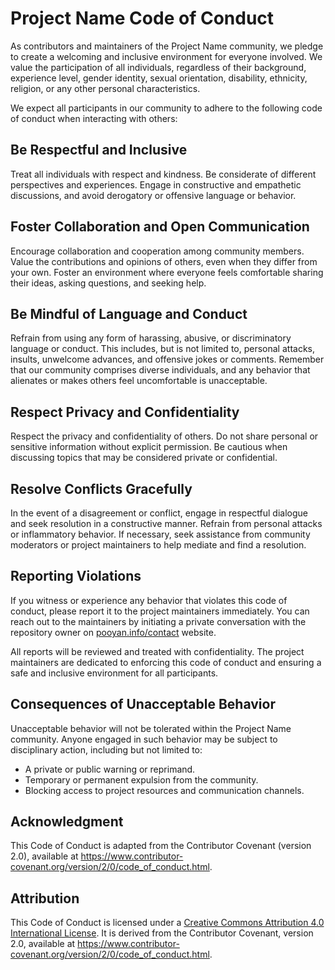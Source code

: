 # Project Name Code of Conduct

As contributors and maintainers of the Project Name community, we pledge to create a welcoming and inclusive environment
for everyone involved. We value the participation of all individuals, regardless of their background, experience level,
gender identity, sexual orientation, disability, ethnicity, religion, or any other personal characteristics.

We expect all participants in our community to adhere to the following code of conduct when interacting with others:

## Be Respectful and Inclusive

Treat all individuals with respect and kindness. Be considerate of different perspectives and experiences. Engage in
constructive and empathetic discussions, and avoid derogatory or offensive language or behavior.

## Foster Collaboration and Open Communication

Encourage collaboration and cooperation among community members. Value the contributions and opinions of others, even
when they differ from your own. Foster an environment where everyone feels comfortable sharing their ideas, asking
questions, and seeking help.

## Be Mindful of Language and Conduct

Refrain from using any form of harassing, abusive, or discriminatory language or conduct. This includes, but is not
limited to, personal attacks, insults, unwelcome advances, and offensive jokes or comments. Remember that our community
comprises diverse individuals, and any behavior that alienates or makes others feel uncomfortable is unacceptable.

## Respect Privacy and Confidentiality

Respect the privacy and confidentiality of others. Do not share personal or sensitive information without explicit
permission. Be cautious when discussing topics that may be considered private or confidential.

## Resolve Conflicts Gracefully

In the event of a disagreement or conflict, engage in respectful dialogue and seek resolution in a constructive manner.
Refrain from personal attacks or inflammatory behavior. If necessary, seek assistance from community moderators or
project maintainers to help mediate and find a resolution.

## Reporting Violations

If you witness or experience any behavior that violates this code of conduct, please report it to the project
maintainers immediately. You can reach out to the maintainers by initiating a private conversation with the repository
owner on [pooyan.info/contact](https://pooyan.info/contact) website.

All reports will be reviewed and treated with confidentiality. The project maintainers are dedicated to enforcing this
code of conduct and ensuring a safe and inclusive environment for all participants.

## Consequences of Unacceptable Behavior

Unacceptable behavior will not be tolerated within the Project Name community. Anyone engaged in such behavior may be
subject to disciplinary action, including but not limited to:

- A private or public warning or reprimand.
- Temporary or permanent expulsion from the community.
- Blocking access to project resources and communication channels.

## Acknowledgment

This Code of Conduct is adapted from the Contributor Covenant (version 2.0), available
at <https://www.contributor-covenant.org/version/2/0/code_of_conduct.html>.

## Attribution

This Code of Conduct is licensed under
a [Creative Commons Attribution 4.0 International License](https://creativecommons.org/licenses/by/4.0/). It is derived
from the Contributor Covenant, version 2.0, available
at <https://www.contributor-covenant.org/version/2/0/code_of_conduct.html>.